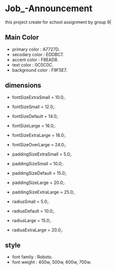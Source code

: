# Job_-Announcement
this project create for school assignment by group 9|

## Main Color
* primary color : A7727D.<br>
* secodary color : EDDBC7.
* accent color : F8EAD8.
* text color : 0C0C0C.
* background color : F9F5E7.

## dimensions
* fontSizeExtraSmall = 10.0;.

* fontSizeSmall = 12.0;.


* fontSizeDefault = 14.0;.
* fontSizeLarge = 16.0;.
* fontSizeExtraLarge = 18.0;.
* fontSizeOverLarge = 24.0;.

* paddingSizeExtraSmall = 5.0;.
* paddingSizeSmall = 10.0;.
* paddingSizeDefault = 15.0;.
* paddingSizeLarge = 20.0;.
* paddingSizeExtraLarge = 25.0;.

* radiusSmall = 5.0;.
* radiusDefault = 10.0;.
* radiusLarge  = 15.0;.
* radiusExtraLarge = 20.0;.

## style 
* font family : Roboto.
* font weight : 400w, 500w, 600w, 700w.






